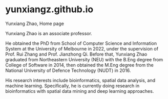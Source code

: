 # yunxiangz.github.io
Yunxiang Zhao, Home page
<br>

Yunxiang Zhao is an associate professor.
<br>

He obtained the PhD from School of Computer Science and Information System at the University of Melbourne in 2022, under the supervision of Prof. Rui Zhang and Prof. Jianzhong Qi. Before that, Yunxiang Zhao graduated from Northeastern University (NEU) with the B.Eng degree from College of Software in 2014, then obtained the M.Eng degree from the National University of Defence Technology (NUDT) in 2016.
<br>

His research interests include bioinformatics, spatial data analysis, and machine learning. Specifically, he is currently doing research in bioinformatics with spatial data mining and deep learning approaches.
